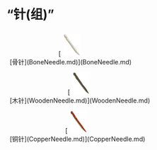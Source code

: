 # “针(组)”  
<div style="display:table"><div style="display:inline-block;padding:7px;margin:7px;border-left:none;border-right:none;text-align:center;min-width:150px;min-height:0px;margin: auto;"><div style="text-align:center;">[<div style="width:50px;display:inline-block;text-align:center"><img decoding="async" src="../wiki/Sprite/NeedleBone.png" href="a.md" style="max-width:50px;max-height:50px;"></div><br>[骨针](BoneNeedle.md)](BoneNeedle.md)</div></div><div style="display:inline-block;padding:7px;margin:7px;border-left:none;border-right:none;text-align:center;min-width:150px;min-height:0px;margin: auto;"><div style="text-align:center;">[<div style="width:50px;display:inline-block;text-align:center"><img decoding="async" src="../wiki/Sprite/NeedleWooden.png" href="a.md" style="max-width:50px;max-height:50px;"></div><br>[木针](WoodenNeedle.md)](WoodenNeedle.md)</div></div><div style="display:inline-block;padding:7px;margin:7px;border-left:none;border-right:none;text-align:center;min-width:150px;min-height:0px;margin: auto;"><div style="text-align:center;">[<div style="width:50px;display:inline-block;text-align:center"><img decoding="async" src="../wiki/Sprite/NeedleCopper.png" href="a.md" style="max-width:50px;max-height:50px;"></div><br>[铜针](CopperNeedle.md)](CopperNeedle.md)</div></div></div>  
  
